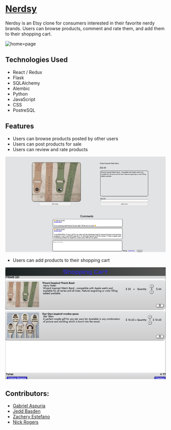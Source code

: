# [Nerdsy](https://nerdsy.herokuapp.com)

Nerdsy is an Etsy clone for consumers interested in their favorite nerdy brands.  Users can browse products, comment and rate them, and add them to their shopping cart.

![home=page](https://github.com/NR481/Nerdsy/blob/main/react-app/public/nerdsy-scroll.gif)

## Technologies Used
- React / Redux
- Flask
- SQLAlchemy
- Alembic
- Python
- JavaScript
- CSS
- PostreSQL

## Features
- Users can browse products posted by other users
- Users can post products for sale
- Users can review and rate products

![product-page](https://github.com/NR481/Nerdsy/blob/main/react-app/public/product-page.png)

- Users can add products to their shopping cart

![shopping-cart](https://github.com/NR481/Nerdsy/blob/main/react-app/public/shopping-cart.png)

## Contributors:
- [Gabriel Aspuria](https://github.com/GabrielAspuria)<br>
- [Jedd Basden](https://github.com/Jeddbasden)<br>
- [Zachery Estefano](https://github.com/zestefano)<br>
- [Nick Rogers](https://github.com/NR481)<br>
